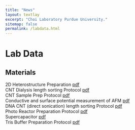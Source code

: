 ```yaml
---
title: "News"
layout: textlay
excerpt: "Choi Laboratory Purdue University."
sitemap: false
permalink: /labdata.html
---
```


# Lab Data

## Materials
2D Heterostructure Preparation <a href="{{ site.url }}{{ site.baseurl }}/images/labdata/2D_Heterostructure_Preparation.pdf">pdf</a><br>
CNT Dialysis length sorting Protocol <a href="{{ site.url }}{{ site.baseurl }}/images/labdata/CNT_Dialysis_length_sorting_Protocol.pdf">pdf</a><br>
CNT Sample Prep Protocol <a href="{{ site.url }}{{ site.baseurl }}/images/labdata/CNT_Sample_Prep_Protocol.pdf">pdf</a><br>
Conductive and surface potential measurement of AFM <a href="{{ site.url }}{{ site.baseurl }}/images/labdata/Conductive_and_surface_potential_measurement_of_AFM.pdf">pdf</a><br>
DNA CNT (direct sonication) length sorting Protocol <a href="{{ site.url }}{{ site.baseurl }}/images/labdata/DNA_CNT_direct_sonication_length_sorting_Protocol.pdf">pdf</a><br>
Photo Reactor Preparation Protocol <a href="{{ site.url }}{{ site.baseurl }}/images/labdata/Photo_Reactor_Preparation_protocol.pdf">pdf</a><br>
Supercapacitor <a href="{{ site.url }}{{ site.baseurl }}/images/labdata/Supercapacitor.pdf">pdf</a><br>
Tris Buffer Preparation Protocol <a href="{{ site.url }}{{ site.baseurl }}/images/labdata/Tris_Buffer_Preparation_Protocol.pdf">pdf</a><br>
